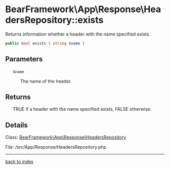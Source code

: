 # BearFramework\App\Response\HeadersRepository::exists

Returns information whether a header with the name specified exists.

```php
public bool exists ( string $name )
```

## Parameters

&nbsp;&nbsp;&nbsp;&nbsp;&nbsp;&nbsp;`$name`

&nbsp;&nbsp;&nbsp;&nbsp;&nbsp;&nbsp;&nbsp;&nbsp;&nbsp;&nbsp;&nbsp;&nbsp;The name of the header.

## Returns

&nbsp;&nbsp;&nbsp;&nbsp;&nbsp;&nbsp;TRUE if a header with the name specified exists, FALSE otherwise.

## Details

Class: [BearFramework\App\Response\HeadersRepository](bearframework.app.response.headersrepository.class.md)

File: /src/App/Response/HeadersRepository.php

---

[back to index](index.md)


